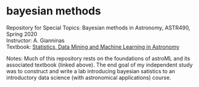 # bayesian methods
Repository for Special Topics: Bayesian methods in Astronomy, ASTR490, Spring 2020 \
Instructor: A. Gianninas \
Textbook: [Statistics, Data Mining and Machine Learning in Astronomy](https://press.princeton.edu/books/hardcover/9780691198309/statistics-data-mining-and-machine-learning-in-astronomy)

Notes: Much of this repository rests on the foundations of astroML and its associated textbook (linked above). The end goal of my independent study was to construct and write a lab introducing bayesian satistics to an introductory data science (with astronomical applications) course. 

